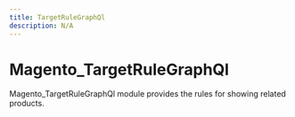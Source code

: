 ```yaml
---
title: TargetRuleGraphQl
description: N/A
---
```


# Magento_TargetRuleGraphQl

Magento_TargetRuleGraphQl module provides the rules for showing related products.
